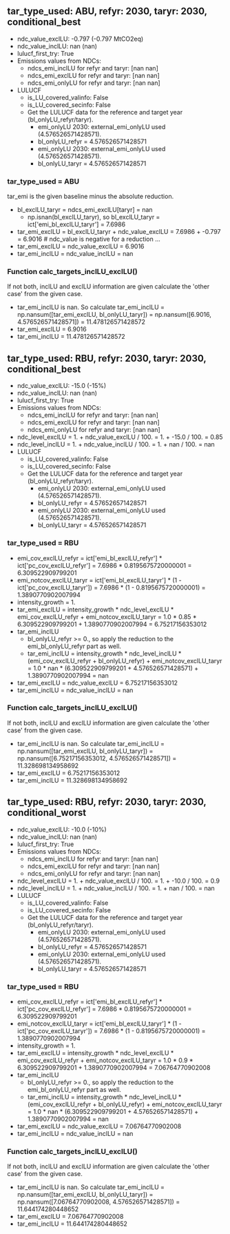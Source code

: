 

## tar_type_used: ABU, refyr: 2030, taryr: 2030, conditional_best
- ndc_value_exclLU: -0.797 (-0.797 MtCO2eq)
- ndc_value_inclLU: nan (nan)
- lulucf_first_try: True
- Emissions values from NDCs:
  - ndcs_emi_inclLU for refyr and taryr: [nan nan]
  - ndcs_emi_exclLU for refyr and taryr: [nan nan]
  - ndcs_emi_onlyLU for refyr and taryr: [nan nan]
- LULUCF
  - is_LU_covered_valinfo: False
  - is_LU_covered_secinfo: False
  - Get the LULUCF data for the reference and target year (bl_onlyLU_refyr/taryr).
    - emi_onlyLU 2030: external_emi_onlyLU used (4.576526571428571).
    - bl_onlyLU_refyr = 4.576526571428571
    - emi_onlyLU 2030: external_emi_onlyLU used (4.576526571428571).
    - bl_onlyLU_taryr = 4.576526571428571
### tar_type_used = ABU
tar_emi is the given baseline minus the absolute reduction.
- bl_exclLU_taryr = ndcs_emi_exclLU[taryr] = nan
  - np.isnan(bl_exclLU_taryr), so bl_exclLU_taryr = ict['emi_bl_exclLU_taryr'] = 7.6986
- tar_emi_exclLU = bl_exclLU_taryr + ndc_value_exclLU = 7.6986 + -0.797 = 6.9016 # ndc_value is negative for a reduction ...
- tar_emi_exclLU = ndc_value_exclLU = 6.9016
- tar_emi_inclLU = ndc_value_inclLU = nan
### Function calc_targets_inclLU_exclLU()
If not both, inclLU and exclLU information are given calculate the 'other case' from the given case.
- tar_emi_inclLU is nan. So calculate tar_emi_inclLU = np.nansum([tar_emi_exclLU, bl_onlyLU_taryr]) = np.nansum([6.9016, 4.576526571428571]) = 11.478126571428572
- tar_emi_exclLU = 6.9016
- tar_emi_inclLU = 11.478126571428572

## tar_type_used: RBU, refyr: 2030, taryr: 2030, conditional_best
- ndc_value_exclLU: -15.0 (-15%)
- ndc_value_inclLU: nan (nan)
- lulucf_first_try: True
- Emissions values from NDCs:
  - ndcs_emi_inclLU for refyr and taryr: [nan nan]
  - ndcs_emi_exclLU for refyr and taryr: [nan nan]
  - ndcs_emi_onlyLU for refyr and taryr: [nan nan]
- ndc_level_exclLU = 1. + ndc_value_exclLU / 100. = 1. + -15.0 / 100. = 0.85
- ndc_level_inclLU = 1. + ndc_value_inclLU / 100. = 1. + nan / 100. = nan
- LULUCF
  - is_LU_covered_valinfo: False
  - is_LU_covered_secinfo: False
  - Get the LULUCF data for the reference and target year (bl_onlyLU_refyr/taryr).
    - emi_onlyLU 2030: external_emi_onlyLU used (4.576526571428571).
    - bl_onlyLU_refyr = 4.576526571428571
    - emi_onlyLU 2030: external_emi_onlyLU used (4.576526571428571).
    - bl_onlyLU_taryr = 4.576526571428571
### tar_type_used = RBU
- emi_cov_exclLU_refyr = ict['emi_bl_exclLU_refyr'] * ict['pc_cov_exclLU_refyr'] = 7.6986 * 0.8195675720000001 = 6.309522909799201
- emi_notcov_exclLU_taryr = ict['emi_bl_exclLU_taryr'] * (1 - ict['pc_cov_exclLU_taryr']) = 7.6986 * (1 - 0.8195675720000001) = 1.3890770902007994
- intensity_growth = 1.
- tar_emi_exclLU = intensity_growth * ndc_level_exclLU * emi_cov_exclLU_refyr + emi_notcov_exclLU_taryr = 1.0 * 0.85 * 6.309522909799201 + 1.3890770902007994 = 6.75217156353012
- tar_emi_inclLU
  - bl_onlyLU_refyr >= 0., so apply the reduction to the emi_bl_onlyLU_refyr part as well.
  - tar_emi_inclLU = intensity_growth * ndc_level_inclLU * (emi_cov_exclLU_refyr + bl_onlyLU_refyr) + emi_notcov_exclLU_taryr = 1.0 * nan * (6.309522909799201 + 4.576526571428571) + 1.3890770902007994 = nan
- tar_emi_exclLU = ndc_value_exclLU = 6.75217156353012
- tar_emi_inclLU = ndc_value_inclLU = nan
### Function calc_targets_inclLU_exclLU()
If not both, inclLU and exclLU information are given calculate the 'other case' from the given case.
- tar_emi_inclLU is nan. So calculate tar_emi_inclLU = np.nansum([tar_emi_exclLU, bl_onlyLU_taryr]) = np.nansum([6.75217156353012, 4.576526571428571]) = 11.328698134958692
- tar_emi_exclLU = 6.75217156353012
- tar_emi_inclLU = 11.328698134958692

## tar_type_used: RBU, refyr: 2030, taryr: 2030, conditional_worst
- ndc_value_exclLU: -10.0 (-10%)
- ndc_value_inclLU: nan (nan)
- lulucf_first_try: True
- Emissions values from NDCs:
  - ndcs_emi_inclLU for refyr and taryr: [nan nan]
  - ndcs_emi_exclLU for refyr and taryr: [nan nan]
  - ndcs_emi_onlyLU for refyr and taryr: [nan nan]
- ndc_level_exclLU = 1. + ndc_value_exclLU / 100. = 1. + -10.0 / 100. = 0.9
- ndc_level_inclLU = 1. + ndc_value_inclLU / 100. = 1. + nan / 100. = nan
- LULUCF
  - is_LU_covered_valinfo: False
  - is_LU_covered_secinfo: False
  - Get the LULUCF data for the reference and target year (bl_onlyLU_refyr/taryr).
    - emi_onlyLU 2030: external_emi_onlyLU used (4.576526571428571).
    - bl_onlyLU_refyr = 4.576526571428571
    - emi_onlyLU 2030: external_emi_onlyLU used (4.576526571428571).
    - bl_onlyLU_taryr = 4.576526571428571
### tar_type_used = RBU
- emi_cov_exclLU_refyr = ict['emi_bl_exclLU_refyr'] * ict['pc_cov_exclLU_refyr'] = 7.6986 * 0.8195675720000001 = 6.309522909799201
- emi_notcov_exclLU_taryr = ict['emi_bl_exclLU_taryr'] * (1 - ict['pc_cov_exclLU_taryr']) = 7.6986 * (1 - 0.8195675720000001) = 1.3890770902007994
- intensity_growth = 1.
- tar_emi_exclLU = intensity_growth * ndc_level_exclLU * emi_cov_exclLU_refyr + emi_notcov_exclLU_taryr = 1.0 * 0.9 * 6.309522909799201 + 1.3890770902007994 = 7.06764770902008
- tar_emi_inclLU
  - bl_onlyLU_refyr >= 0., so apply the reduction to the emi_bl_onlyLU_refyr part as well.
  - tar_emi_inclLU = intensity_growth * ndc_level_inclLU * (emi_cov_exclLU_refyr + bl_onlyLU_refyr) + emi_notcov_exclLU_taryr = 1.0 * nan * (6.309522909799201 + 4.576526571428571) + 1.3890770902007994 = nan
- tar_emi_exclLU = ndc_value_exclLU = 7.06764770902008
- tar_emi_inclLU = ndc_value_inclLU = nan
### Function calc_targets_inclLU_exclLU()
If not both, inclLU and exclLU information are given calculate the 'other case' from the given case.
- tar_emi_inclLU is nan. So calculate tar_emi_inclLU = np.nansum([tar_emi_exclLU, bl_onlyLU_taryr]) = np.nansum([7.06764770902008, 4.576526571428571]) = 11.644174280448652
- tar_emi_exclLU = 7.06764770902008
- tar_emi_inclLU = 11.644174280448652